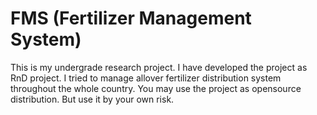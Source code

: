 # FMS (Fertilizer Management System)
  This is my undergrade research project. I have developed the project as RnD project. I tried to manage allover fertilizer distribution system throughout the whole country. You may use the project as opensource distribution. But use it by your own risk.
